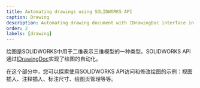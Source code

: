 ```yaml
---
title: Automating drawings using SOLIDWORKS API
caption: Drawing
description: Automating drawing document with IDrawingDoc interface in SOLIDWORKS API
order: 2
labels: [drawing]
---
```

绘图是SOLIDWORKS中用于二维表示三维模型的一种类型。SOLIDWORKS API通过[IDrawingDoc](https://help.solidworks.com/2019/english/api/sldworksapi/SolidWorks.Interop.sldworks~SolidWorks.Interop.sldworks.IDrawingDoc.html)实现了绘图的自动化。

在这个部分中，您可以探索使用SOLIDWORKS API访问和修改绘图的示例：视图插入、注释插入、标注尺寸、绘图页管理等等。